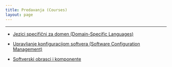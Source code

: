 ```yaml
---
title: Predavanja (Courses)
layout: page
---
```


---

- [Jezici specifični za domen (Domain-Specific Languages)](jsd)

- [Upravljanje konfiguracijom softvera (Software Configuration Management)](uks)

- [Softverski obrasci i komponente](sok)



